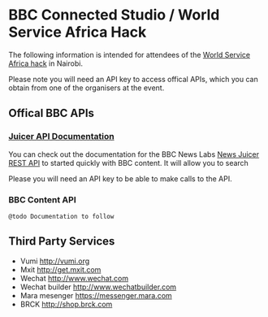 # BBC Connected Studio / World Service Africa Hack

The following information is intended for attendees of the [World Service Africa hack](http://www.bbc.co.uk/corporate2/connectedstudio/events) in Nairobi.

Please note you will need an API key to access offical APIs, which you can obtain from one of the organisers at the event.

## Offical BBC APIs

### [Juicer API Documentation](Juicer.html)

You can check out the documentation for the BBC News Labs [News Juicer  REST API](Juicer.html) to started quickly with BBC content. It will allow you to search 

Please you will need an API key to be able to make calls to the API.

### BBC Content API

`@todo Documentation to follow`

## Third Party Services

* Vumi http://vumi.org
* Mxit http://get.mxit.com
* Wechat http://www.wechat.com
* Wechat builder http://www.wechatbuilder.com
* Mara mesenger  https://messenger.mara.com
* BRCK http://shop.brck.com